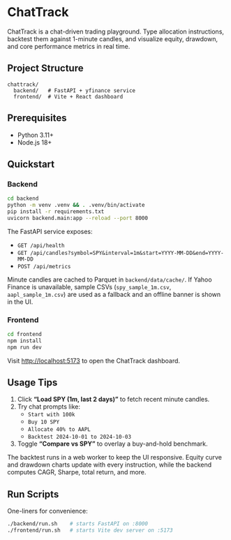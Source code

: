 # ChatTrack

ChatTrack is a chat-driven trading playground. Type allocation instructions, backtest them against 1-minute candles, and visualize equity, drawdown, and core performance metrics in real time.

## Project Structure

```
chattrack/
  backend/   # FastAPI + yfinance service
  frontend/  # Vite + React dashboard
```

## Prerequisites

- Python 3.11+
- Node.js 18+

## Quickstart

### Backend

```bash
cd backend
python -m venv .venv && . .venv/bin/activate
pip install -r requirements.txt
uvicorn backend.main:app --reload --port 8000
```

The FastAPI service exposes:
- `GET /api/health`
- `GET /api/candles?symbol=SPY&interval=1m&start=YYYY-MM-DD&end=YYYY-MM-DD`
- `POST /api/metrics`

Minute candles are cached to Parquet in `backend/data/cache/`. If Yahoo Finance is unavailable, sample CSVs (`spy_sample_1m.csv`, `aapl_sample_1m.csv`) are used as a fallback and an offline banner is shown in the UI.

### Frontend

```bash
cd frontend
npm install
npm run dev
```

Visit [http://localhost:5173](http://localhost:5173) to open the ChatTrack dashboard.

## Usage Tips

1. Click **“Load SPY (1m, last 2 days)”** to fetch recent minute candles.
2. Try chat prompts like:
   - `Start with 100k`
   - `Buy 10 SPY`
   - `Allocate 40% to AAPL`
   - `Backtest 2024-10-01 to 2024-10-03`
3. Toggle **“Compare vs SPY”** to overlay a buy-and-hold benchmark.

The backtest runs in a web worker to keep the UI responsive. Equity curve and drawdown charts update with every instruction, while the backend computes CAGR, Sharpe, total return, and more.

## Run Scripts

One-liners for convenience:

```bash
./backend/run.sh    # starts FastAPI on :8000
./frontend/run.sh   # starts Vite dev server on :5173
```
